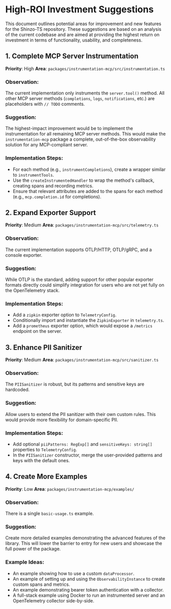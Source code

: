 # High-ROI Investment Suggestions

This document outlines potential areas for improvement and new features for the Shinzo-TS repository. These suggestions are based on an analysis of the current codebase and are aimed at providing the highest return on investment in terms of functionality, usability, and completeness.

## 1. Complete MCP Server Instrumentation

**Priority**: High
**Area**: `packages/instrumentation-mcp/src/instrumentation.ts`

### Observation:

The current implementation only instruments the `server.tool()` method. All other MCP server methods (`completions`, `logs`, `notifications`, etc.) are placeholders with `// TODO` comments.

### Suggestion:

The highest-impact improvement would be to implement the instrumentation for all remaining MCP server methods. This would make the `instrumentation-mcp` package a complete, out-of-the-box observability solution for any MCP-compliant server.

### Implementation Steps:

-   For each method (e.g., `instrumentCompletions`), create a wrapper similar to `instrumentTools`.
-   Use the `createInstrumentedHandler` to wrap the method's callback, creating spans and recording metrics.
-   Ensure that relevant attributes are added to the spans for each method (e.g., `mcp.completion.id` for completions).

## 2. Expand Exporter Support

**Priority**: Medium
**Area**: `packages/instrumentation-mcp/src/telemetry.ts`

### Observation:

The current implementation supports OTLP/HTTP, OTLP/gRPC, and a console exporter.

### Suggestion:

While OTLP is the standard, adding support for other popular exporter formats directly could simplify integration for users who are not yet fully on the OpenTelemetry stack.

### Implementation Steps:

-   Add a `zipkin` exporter option to `TelemetryConfig`.
-   Conditionally import and instantiate the `ZipkinExporter` in `telemetry.ts`.
-   Add a `prometheus` exporter option, which would expose a `/metrics` endpoint on the server.

## 3. Enhance PII Sanitizer

**Priority**: Medium
**Area**: `packages/instrumentation-mcp/src/sanitizer.ts`

### Observation:

The `PIISanitizer` is robust, but its patterns and sensitive keys are hardcoded.

### Suggestion:

Allow users to extend the PII sanitizer with their own custom rules. This would provide more flexibility for domain-specific PII.

### Implementation Steps:

-   Add optional `piiPatterns: RegExp[]` and `sensitiveKeys: string[]` properties to `TelemetryConfig`.
-   In the `PIISanitizer` constructor, merge the user-provided patterns and keys with the default ones.

## 4. Create More Examples

**Priority**: Low
**Area**: `packages/instrumentation-mcp/examples/`

### Observation:

There is a single `basic-usage.ts` example.

### Suggestion:

Create more detailed examples demonstrating the advanced features of the library. This will lower the barrier to entry for new users and showcase the full power of the package.

### Example Ideas:

-   An example showing how to use a custom `dataProcessor`.
-   An example of setting up and using the `ObservabilityInstance` to create custom spans and metrics.
-   An example demonstrating bearer token authentication with a collector.
-   A full-stack example using Docker to run an instrumented server and an OpenTelemetry collector side-by-side.
